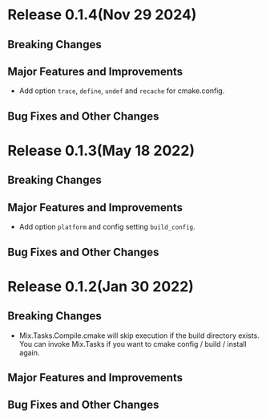 # Release 0.1.4(Nov 29 2024)

## Breaking Changes

## Major Features and Improvements
* Add option `trace`, `define`, `undef` and `recache` for cmake.config.
        
## Bug Fixes and Other Changes

# Release 0.1.3(May 18 2022)

## Breaking Changes

## Major Features and Improvements
* Add option `platform` and config setting `build_config`.

## Bug Fixes and Other Changes

# Release 0.1.2(Jan 30 2022)

## Breaking Changes

* Mix.Tasks.Compile.cmake will skip execution if the build directory exists.
  You can invoke Mix.Tasks if you want to cmake config / build / install again.

## Major Features and Improvements

## Bug Fixes and Other Changes

